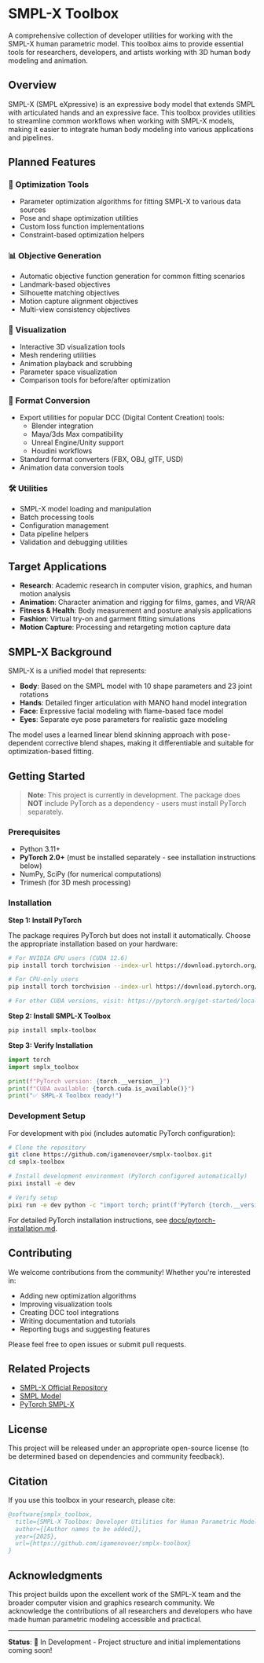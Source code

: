 # SMPL-X Toolbox

A comprehensive collection of developer utilities for working with the SMPL-X human parametric model. This toolbox aims to provide essential tools for researchers, developers, and artists working with 3D human body modeling and animation.

## Overview

SMPL-X (SMPL eXpressive) is an expressive body model that extends SMPL with articulated hands and an expressive face. This toolbox provides utilities to streamline common workflows when working with SMPL-X models, making it easier to integrate human body modeling into various applications and pipelines.

## Planned Features

### 🎯 Optimization Tools
- Parameter optimization algorithms for fitting SMPL-X to various data sources
- Pose and shape optimization utilities
- Custom loss function implementations
- Constraint-based optimization helpers

### 📊 Objective Generation
- Automatic objective function generation for common fitting scenarios
- Landmark-based objectives
- Silhouette matching objectives
- Motion capture alignment objectives
- Multi-view consistency objectives

### 🎨 Visualization
- Interactive 3D visualization tools
- Mesh rendering utilities
- Animation playback and scrubbing
- Parameter space visualization
- Comparison tools for before/after optimization

### 🔄 Format Conversion
- Export utilities for popular DCC (Digital Content Creation) tools:
  - Blender integration
  - Maya/3ds Max compatibility
  - Unreal Engine/Unity support
  - Houdini workflows
- Standard format converters (FBX, OBJ, glTF, USD)
- Animation data conversion tools

### 🛠️ Utilities
- SMPL-X model loading and manipulation
- Batch processing tools
- Configuration management
- Data pipeline helpers
- Validation and debugging utilities

## Target Applications

- **Research**: Academic research in computer vision, graphics, and human motion analysis
- **Animation**: Character animation and rigging for films, games, and VR/AR
- **Fitness & Health**: Body measurement and posture analysis applications
- **Fashion**: Virtual try-on and garment fitting simulations
- **Motion Capture**: Processing and retargeting motion capture data

## SMPL-X Background

SMPL-X is a unified model that represents:
- **Body**: Based on the SMPL model with 10 shape parameters and 23 joint rotations
- **Hands**: Detailed finger articulation with MANO hand model integration
- **Face**: Expressive facial modeling with flame-based face model
- **Eyes**: Separate eye pose parameters for realistic gaze modeling

The model uses a learned linear blend skinning approach with pose-dependent corrective blend shapes, making it differentiable and suitable for optimization-based fitting.

## Getting Started

> **Note**: This project is currently in development. The package does **NOT** include PyTorch as a dependency - users must install PyTorch separately.

### Prerequisites
- Python 3.11+
- **PyTorch 2.0+** (must be installed separately - see installation instructions below)
- NumPy, SciPy (for numerical computations)
- Trimesh (for 3D mesh processing)

### Installation

**Step 1: Install PyTorch**

The package requires PyTorch but does not install it automatically. Choose the appropriate installation based on your hardware:

```bash
# For NVIDIA GPU users (CUDA 12.6)
pip install torch torchvision --index-url https://download.pytorch.org/whl/cu126

# For CPU-only users
pip install torch torchvision --index-url https://download.pytorch.org/whl/cpu

# For other CUDA versions, visit: https://pytorch.org/get-started/locally/
```

**Step 2: Install SMPL-X Toolbox**

```bash
pip install smplx-toolbox
```

**Step 3: Verify Installation**

```python
import torch
import smplx_toolbox

print(f"PyTorch version: {torch.__version__}")
print(f"CUDA available: {torch.cuda.is_available()}")
print("✅ SMPL-X Toolbox ready!")
```

### Development Setup

For development with pixi (includes automatic PyTorch configuration):

```bash
# Clone the repository
git clone https://github.com/igamenovoer/smplx-toolbox.git
cd smplx-toolbox

# Install development environment (PyTorch configured automatically)
pixi install -e dev

# Verify setup
pixi run -e dev python -c "import torch; print(f'PyTorch {torch.__version__}'); print(f'CUDA: {torch.cuda.is_available()}')"
```

For detailed PyTorch installation instructions, see [docs/pytorch-installation.md](docs/pytorch-installation.md).

## Contributing

We welcome contributions from the community! Whether you're interested in:
- Adding new optimization algorithms
- Improving visualization tools
- Creating DCC tool integrations
- Writing documentation and tutorials
- Reporting bugs and suggesting features

Please feel free to open issues or submit pull requests.

## Related Projects

- [SMPL-X Official Repository](https://smpl-x.is.tue.mpg.de/)
- [SMPL Model](https://smpl.is.tue.mpg.de/)
- [PyTorch SMPL-X](https://github.com/vchoutas/smplx)

## License

This project will be released under an appropriate open-source license (to be determined based on dependencies and community feedback).

## Citation

If you use this toolbox in your research, please cite:

```bibtex
@software{smplx_toolbox,
  title={SMPL-X Toolbox: Developer Utilities for Human Parametric Modeling},
  author={[Author names to be added]},
  year={2025},
  url={https://github.com/igamenovoer/smplx-toolbox}
}
```

## Acknowledgments

This project builds upon the excellent work of the SMPL-X team and the broader computer vision and graphics research community. We acknowledge the contributions of all researchers and developers who have made human parametric modeling accessible and practical.

---

**Status**: 🚧 In Development - Project structure and initial implementations coming soon!
